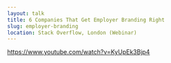 ```yaml
---
layout: talk
title: 6 Companies That Get Employer Branding Right
slug: employer-branding
location: Stack Overflow, London (Webinar)
---
```


https://www.youtube.com/watch?v=KyUpEk3Bjp4